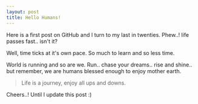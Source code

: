 ```yaml
---
layout: post
title: Hello Humans!
---
```


Here is a first post on GitHub and I turn to my last in twenties. Phew..! life passes fast.. isn't it?

Well, time ticks at it's own pace. So much to learn and so less time. 

World is running and so are we. Run.. chase your dreams.. rise and shine.. but remember, we are humans blessed enough to enjoy mother earth.

> Life is a journey, enjoy all ups and downs.

Cheers..! Until I update this post :)
